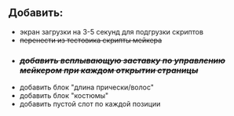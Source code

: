 ## Добавить:
*    экран загрузки на 3-5 секунд для подгрузки скриптов
*    ~~перенести из тестовика скрипты мейкера~~
*    ### ~~***добавить всплывающую заставку по управлению мейкером при каждом открытии страницы***~~
*    добавить блок "длина прически/волос"
*    добавить блок "костюмы"
*    добавить пустой слот по каждой позиции
